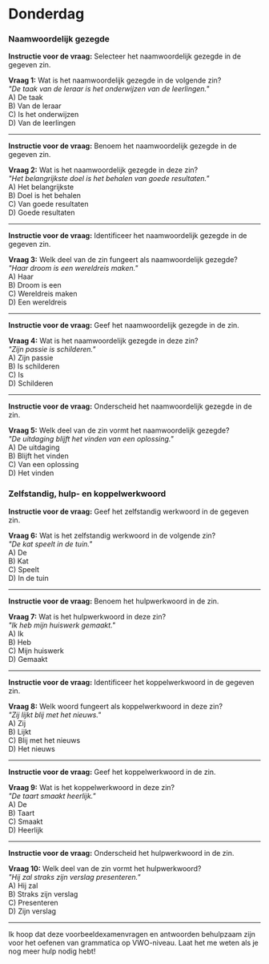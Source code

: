 
# Donderdag


### Naamwoordelijk gezegde

**Instructie voor de vraag:** Selecteer het naamwoordelijk gezegde in de gegeven zin.

**Vraag 1:** Wat is het naamwoordelijk gezegde in de volgende zin?  
*"De taak van de leraar is het onderwijzen van de leerlingen."*  
A) De taak  
B) Van de leraar  
C) Is het onderwijzen  
D) Van de leerlingen  


---

**Instructie voor de vraag:** Benoem het naamwoordelijk gezegde in de gegeven zin.

**Vraag 2:** Wat is het naamwoordelijk gezegde in deze zin?  
*"Het belangrijkste doel is het behalen van goede resultaten."*  
A) Het belangrijkste  
B) Doel is het behalen  
C) Van goede resultaten  
D) Goede resultaten  


---

**Instructie voor de vraag:** Identificeer het naamwoordelijk gezegde in de gegeven zin.

**Vraag 3:** Welk deel van de zin fungeert als naamwoordelijk gezegde?  
*"Haar droom is een wereldreis maken."*  
A) Haar  
B) Droom is een  
C) Wereldreis maken  
D) Een wereldreis  


---

**Instructie voor de vraag:** Geef het naamwoordelijk gezegde in de zin.

**Vraag 4:** Wat is het naamwoordelijk gezegde in deze zin?  
*"Zijn passie is schilderen."*  
A) Zijn passie  
B) Is schilderen  
C) Is  
D) Schilderen  


---

**Instructie voor de vraag:** Onderscheid het naamwoordelijk gezegde in de zin.

**Vraag 5:** Welk deel van de zin vormt het naamwoordelijk gezegde?  
*"De uitdaging blijft het vinden van een oplossing."*  
A) De uitdaging  
B) Blijft het vinden  
C) Van een oplossing  
D) Het vinden  


### Zelfstandig, hulp- en koppelwerkwoord

**Instructie voor de vraag:** Geef het zelfstandig werkwoord in de gegeven zin.

**Vraag 6:** Wat is het zelfstandig werkwoord in de volgende zin?  
*"De kat speelt in de tuin."*  
A) De  
B) Kat  
C) Speelt  
D) In de tuin  


---

**Instructie voor de vraag:** Benoem het hulpwerkwoord in de zin.

**Vraag 7:** Wat is het hulpwerkwoord in deze zin?  
*"Ik heb mijn huiswerk gemaakt."*  
A) Ik  
B) Heb  
C) Mijn huiswerk  
D) Gemaakt  


---

**Instructie voor de vraag:** Identificeer het koppelwerkwoord in de gegeven zin.

**Vraag 8:** Welk woord fungeert als koppelwerkwoord in deze zin?  
*"Zij lijkt blij met het nieuws."*  
A) Zij  
B) Lijkt  
C) Blij met het nieuws  
D) Het nieuws  


---

**Instructie voor de vraag:** Geef het koppelwerkwoord in de zin.

**Vraag 9:** Wat is het koppelwerkwoord in deze zin?  
*"De taart smaakt heerlijk."*  
A) De  
B) Taart  
C) Smaakt  
D) Heerlijk  


---

**Instructie voor de vraag:** Onderscheid het hulpwerkwoord in de zin.

**Vraag 10:** Welk deel van de zin vormt het hulpwerkwoord?  
*"Hij zal straks zijn verslag presenteren."*  
A) Hij zal  
B) Straks zijn verslag  
C) Presenteren  
D) Zijn verslag  


---

Ik hoop dat deze voorbeeldexamenvragen en antwoorden behulpzaam zijn voor het oefenen van grammatica op VWO-niveau. Laat het me weten als je nog meer hulp nodig hebt!
